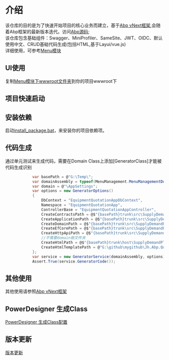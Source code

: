 # 介绍

该仓库的目的是为了快速开始项目的核心业务而建立，基于[Abp vNext框架](https://docs.abp.io/zh-Hans/abp/latest),会随着Abp框架的最新版本迭代。访问[Abp源码](https://github.com/abpframework);  
该仓库包含基础组件：Swagger、MiniProfiler、SameSite、JWT、OIDC、默认使用中文、CRUD基础代码生成(包括HTML,基于Layui/vue.js)  
详细使用，可参考[Menu模块](https://github.com/CaiJinHao/Jh.Abp.QuickComponents/tree/master/src/Menu)

## UI使用

复制[Menu模块下wwwroot文件夹](https://github.com/CaiJinHao/Jh.Abp.QuickComponents/tree/master/src/Menu/host/Jh.Abp.MenuManagement.HttpApi.Host/wwwroot)到你的项目wwwroot下

## 项目快速启动

## 安装依赖

启动[install_package.bat](https://github.com/CaiJinHao/Jh.Abp.QuickComponents/tree/master/src/Menu/install_package.bat)，来安装你的项目依赖项。

## 代码生成

通过单元测试来生成代码，需要在Domain Class上添加[GeneratorClass]才能被代码生成识别

```C#
            var basePath = @"G:\Temp\";
            var domainAssembly = typeof(MenuManagement.MenuManagementDomainModule).Assembly;
            var domain = @"\AppSettings";
            var options = new GeneratorOptions()
            {
                DbContext = "EquipmentQuotationAppDbContext",
                Namespace = "EquipmentQuotationApp",
                ControllerBase = "EquipmentQuotationAppController",
                CreateContractsPath = @$"{basePath}trunk\src\SupplyDemandPlatform.Application.Contracts{domain}",
                CreateApplicationPath = @$"{basePath}trunk\src\SupplyDemandPlatform.Application{domain}",
                CreateDomainPath = @$"{basePath}trunk\src\SupplyDemandPlatform.Domain{domain}",
                CreateEfCorePath = @$"{basePath}trunk\src\SupplyDemandPlatform.EntityFrameworkCore{domain}",
                CreateHttpApiPath = @$"{basePath}trunk\src\SupplyDemandPlatform.HttpApi\v1{domain}",
                //不需要domain做文件夹
                CreateHtmlPath = @$"{basePath}trunk\host\SupplyDemandPlatform.Web.Unified\wwwroot\main\view",
                CreateHtmlTemplatePath = @"G:\github\mygithub\Jh.Abp.QuickComponents\src\GeneratorCoding\Jh.SourceGenerator.Common\CodeBuilders\Html\Layui"
            };
            var service = new GeneratorService(domainAssembly, options);
            Assert.True(service.GeneratorCode());
```

## 其他使用

其他使用请参照[Abp vNext框架](https://docs.abp.io/zh-Hans/abp/latest)

## PowerDesigner 生成Class

[PowerDesigner 生成Class配置](https://github.com/CaiJinHao/Jh.Abp.QuickComponents/powerdesigner.md)

## 版本更新

[版本更新](https://github.com/CaiJinHao/Jh.Abp.QuickComponents/UpDateVersion.md)